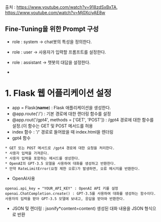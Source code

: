 출처 : <https://www.youtube.com/watch?v=918zdSxBxTA>, <https://www.youtube.com/watch?v=Mj0XciyAE8w>

## Fine-Tuning을 위한 Prompt 구성
* role : system -> chat봇의 특성을 정의한다.
* role : user -> 사용자가 입력할 프롬프트를 설정한다.
* role : assistant -> 챗봇의 대답을 설정한다.

* 

# 1. Flask 웹 어플리케이션 설정
* app = Flask(__name__) :  Flask 애플리케이션을 생성한다.
* @app.route('/') : 기본 경로에 대한 랜더링 함수를 설정
* @app.rout('/gpt4', methods = ['GET', 'POST']) : /gpt4 경로에 대한 함수를 설정.(이 함수는 GET 및 POST 메서드를 허용
* index 함수 : '/' 경로로 들어왔을 때 index.html을 렌더링
* gpt4 함수
```
* GET 또는 POST 메서드로 /gpt4 경로에 대한 요청을 처리한다.
* 사용자 입력을 가져온다.
* 사용자 입력을 포함하는 메서드를 생성한다.
* OpenAI의 GPT-3.5 모델을 사용하여 대화를 생성하고 반환한다.
* 만약 RateLimitError(요청 제한 오류)가 발생하면, 오류 메시지를 반환한다.
```
* OpenAI사용
```
openai.api_key = "YOUR_API_KEY" : OpenAI API 키를 설정
openai.ChatCompletion.create() : GPT-3.5를 사용하여 대화를 생성하는 함수이다.
사용자의 입력을 받아 GPT-3.5 모델에 보내고, 응답을 받아와 반환한다.
```
* JSON 및 렌더링 : jsonify*content=content) 생성된 대화 내용을 JSON 형식으로 반환
